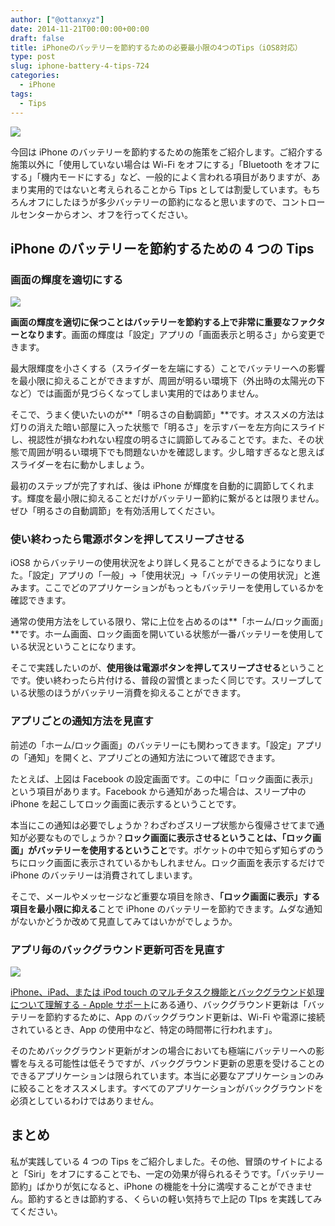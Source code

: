 ```yaml
---
author: ["@ottanxyz"]
date: 2014-11-21T00:00:00+00:00
draft: false
title: iPhoneのバッテリーを節約するための必要最小限の4つのTips（iOS8対応）
type: post
slug: iphone-battery-4-tips-724
categories:
  - iPhone
tags:
  - Tips
---
```


![](/uploads/2014/11/141121-546efe99f19cf.jpg)

今回は iPhone のバッテリーを節約するための施策をご紹介します。ご紹介する施策以外に「使用していない場合は Wi-Fi をオフにする」「Bluetooth をオフにする」「機内モードにする」など、一般的によく言われる項目がありますが、あまり実用的ではないと考えられることから Tips としては割愛しています。もちろんオフにしたほうが多少バッテリーの節約になると思いますので、コントロールセンターからオン、オフを行ってください。

## iPhone のバッテリーを節約するための 4 つの Tips

### 画面の輝度を適切にする

![](/uploads/2014/11/141121-546efe872247f.png)

**画面の輝度を適切に保つことはバッテリーを節約する上で非常に重要なファクターとなります**。画面の輝度は「設定」アプリの「画面表示と明るさ」から変更できます。

最大限輝度を小さくする（スライダーを左端にする）ことでバッテリーへの影響を最小限に抑えることができますが、周囲が明るい環境下（外出時の太陽光の下など）では画面が見づらくなってしまい実用的ではありません。

そこで、うまく使いたいのが**「明るさの自動調節」**です。オススメの方法は灯りの消えた暗い部屋に入った状態で「明るさ」を示すバーを左方向にスライドし、視認性が損なわれない程度の明るさに調節してみることです。また、その状態で周囲が明るい環境下でも問題ないかを確認します。少し暗すぎるなと思えばスライダーを右に動かしましょう。

最初のステップが完了すれば、後は iPhone が輝度を自動的に調節してくれます。輝度を最小限に抑えることだけがバッテリー節約に繋がるとは限りません。ぜひ「明るさの自動調節」を有効活用してください。

### 使い終わったら電源ボタンを押してスリープさせる

iOS8 からバッテリーの使用状況をより詳しく見ることができるようになりました。「設定」アプリの「一般」→「使用状況」→「バッテリーの使用状況」と進みます。ここでどのアプリケーションがもっともバッテリーを使用しているかを確認できます。

通常の使用方法をしている限り、常に上位を占めるのは**「ホーム/ロック画面」**です。ホーム画面、ロック画面を開いている状態が一番バッテリーを使用している状況ということになります。

そこで実践したいのが、**使用後は電源ボタンを押してスリープさせる**ということです。使い終わったら片付ける、普段の習慣とまったく同じです。スリープしている状態のほうがバッテリー消費を抑えることができます。

### アプリごとの通知方法を見直す

前述の「ホーム/ロック画面」のバッテリーにも関わってきます。「設定」アプリの「通知」を開くと、アプリごとの通知方法について確認できます。

たとえば、上図は Facebook の設定画面です。この中に「ロック画面に表示」という項目があります。Facebook から通知があった場合は、スリープ中の iPhone を起こしてロック画面に表示するということです。

本当にこの通知は必要でしょうか？わざわざスリープ状態から復帰させてまで通知が必要なものでしょうか？**ロック画面に表示させるということは、「ロック画面」がバッテリーを使用するということ**です。ポケットの中で知らず知らずのうちにロック画面に表示されているかもしれません。ロック画面を表示するだけで iPhone のバッテリーは消費されてしまいます。

そこで、メールやメッセージなど重要な項目を除き、**「ロック画面に表示」する項目を最小限に抑える**ことで iPhone のバッテリーを節約できます。ムダな通知がないかどうか改めて見直してみてはいかがでしょうか。

### アプリ毎のバックグラウンド更新可否を見直す

![](/uploads/2014/11/141121-546efe9783fcb.png)

[iPhone、iPad、または iPod touch のマルチタスク機能とバックグラウンド処理について理解する - Apple サポート](http://support.apple.com/ja-jp/HT4211)にある通り、バックグラウンド更新は「バッテリーを節約するために、App のバックグラウンド更新は、Wi-Fi や電源に接続されているとき、App の使用中など、特定の時間帯に行われます」。

そのためバックグラウンド更新がオンの場合においても極端にバッテリーへの影響を与える可能性は低そうですが、バックグラウンド更新の恩恵を受けることのできるアプリケーションは限られています。本当に必要なアプリケーションのみに絞ることをオススメします。すべてのアプリケーションがバックグラウンドを必須としているわけではありません。

## まとめ

私が実践している 4 つの Tips をご紹介しました。その他、冒頭のサイトによると「Siri」をオフにすることでも、一定の効果が得られるそうです。「バッテリー節約」ばかりが気になると、iPhone の機能を十分に満喫することができません。節約するときは節約する、くらいの軽い気持ちで上記の TIps を実践してみてください。
